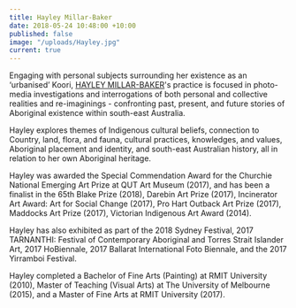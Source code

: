 ```yaml
---
title: Hayley Millar-Baker
date: 2018-05-24 10:48:00 +10:00
published: false
image: "/uploads/Hayley.jpg"
current: true
---
```


Engaging with personal subjects surrounding her existence as an ‘urbanised’ Koori, [HAYLEY MILLAR-BAKER](http://www.hayleymillar.net/)'s practice is focused in photo-media investigations and interrogations of both personal and collective realities and re-imaginings - confronting past, present, and future stories of Aboriginal existence within south-east Australia.

Hayley explores themes of Indigenous cultural beliefs, connection to Country, land, flora, and fauna, cultural practices, knowledges, and values, Aboriginal placement and identity, and south-east Australian history, all in relation to her own Aboriginal heritage.

Hayley was awarded the Special Commendation Award for the Churchie National Emerging Art Prize at QUT Art Museum (2017), and has been a finalist in the 65th Blake Prize (2018), Darebin Art Prize (2017), Incinerator Art Award: Art for Social Change (2017), Pro Hart Outback Art Prize (2017), Maddocks Art Prize (2017), Victorian Indigenous Art Award (2014). 

Hayley has also exhibited as part of the 2018 Sydney Festival, 2017 TARNANTHI: Festival of Contemporary Aboriginal and Torres Strait Islander Art, 2017 HoBiennale, 2017 Ballarat International Foto Biennale, and the 2017 Yirramboi Festival.

Hayley completed a Bachelor of Fine Arts (Painting) at RMIT University (2010), Master of Teaching (Visual Arts) at The University of Melbourne (2015), and a Master of Fine Arts at RMIT University (2017).

